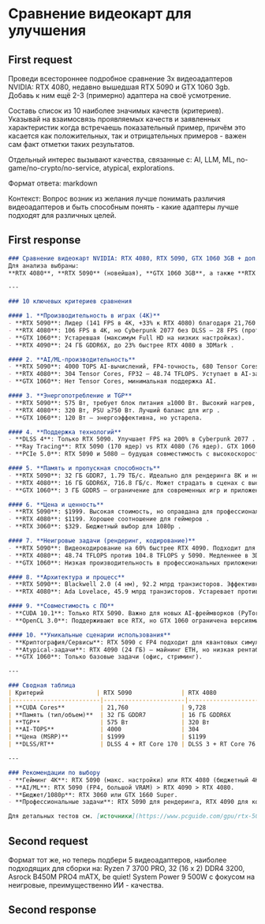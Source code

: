 # Сравнение видеокарт для улучшения 

## First request

Проведи всестороннее подробное сравнение 3х видеоадаптеров NVIDIA: RTX 4080, недавно вышедшая RTX 5090 и GTX 1060 3gb. Добавь к ним ещё 2-3 (примерно) адаптера на своё усмотрение.

Составь список из 10 наиболее значимых качеств (критериев). Указывай на взаимосвязь проявляемых качеств и заявленных характеристик когда встречаешь показательный пример, причём это касается как положительных, так и отрицательных примеров - важен сам факт отметки таких результатов.

Отдельный интерес вызывают качества, связанные с: AI, LLM, ML, no-game/no-crypto/no-service, atypical, explorations.

Формат ответа: markdown

Контекст:
Вопрос возник из желания лучше понимать различия видеоадаптеров и быть способным понять - какие адаптеры лучше подходят для различных целей.

## First response

```markdown
### Сравнение видеокарт NVIDIA: RTX 4080, RTX 5090, GTX 1060 3GB + доп. модели
Для анализа выбраны:  
**RTX 4080**, **RTX 5090** (новейшая), **GTX 1060 3GB**, а также **RTX 4090** (для контекста) и **RTX 3060** (как бюджетный вариант).  

---

### 10 ключевых критериев сравнения

#### 1. **Производительность в играх (4K)**
- **RTX 5090**: Лидер (141 FPS в 4K, +33% к RTX 4080) благодаря 21,760 CUDA, GDDR7 и DLSS 4 .  
- **RTX 4080**: 106 FPS в 4K, но Cyberpunk 2077 без DLSS — 28 FPS (против 124 FPS у 5090) .  
- **GTX 1060**: Устаревшая (максимум Full HD на низких настройках).  
- **RTX 4090**: 24 ГБ GDDR6X, до 23% быстрее RTX 4080 в 3DMark .  

#### 2. **AI/ML-производительность**
- **RTX 5090**: 4000 TOPS AI-вычислений, FP4-точность, 680 Tensor Cores. Подходит для обучения LLM и генеративных моделей (например, Stable Diffusion) .  
- **RTX 4080**: 304 Tensor Cores, FP32 — 48.74 TFLOPS. Уступает в AI-задачах (например, обработка видео на 60% медленнее) .  
- **GTX 1060**: Нет Tensor Cores, минимальная поддержка AI.  

#### 3. **Энергопотребление и TGP**
- **RTX 5090**: 575 Вт, требует блок питания ≥1000 Вт. Высокий нагрев, но эффективный 4 нм процесс .  
- **RTX 4080**: 320 Вт, PSU ≥750 Вт. Лучший баланс для игр .  
- **GTX 1060**: 120 Вт — энергоэффективна, но устарела.  

#### 4. **Поддержка технологий**
- **DLSS 4**: Только RTX 5090. Улучшает FPS на 200% в Cyberpunk 2077 .  
- **Ray Tracing**: RTX 5090 (170 ядер) vs RTX 4080 (76 ядер). GTX 1060 не поддерживает .  
- **PCIe 5.0**: RTX 5090 и 5080 — будущая совместимость с высокоскоростными SSD/GPU .  

#### 5. **Память и пропускная способность**
- **RTX 5090**: 32 ГБ GDDR7, 1.79 ТБ/с. Идеально для рендеринга 8K и нейросетей .  
- **RTX 4080**: 16 ГБ GDDR6X, 716.8 ГБ/с. Может страдать в сценах с высокой детализацией .  
- **GTX 1060**: 3 ГБ GDDR5 — ограничение для современных игр и приложений.  

#### 6. **Цена и ценность**
- **RTX 5090**: $1999. Высокая стоимость, но оправдана для профессионалов .  
- **RTX 4080**: $1199. Хорошее соотношение для геймеров .  
- **RTX 3060**: $329. Бюджетный выбор для 1080p .  

#### 7. **Неигровые задачи (рендеринг, кодирование)**
- **RTX 5090**: Видеокодирование на 60% быстрее RTX 4090. Подходит для Blender, DaVinci Resolve .  
- **RTX 4080**: 48.74 TFLOPS против 104.8 TFLOPS у 5090. Медленнее в 3D-моделировании .  
- **GTX 1060**: Низкая производительность в профессиональных приложениях.  

#### 8. **Архитектура и процесс**
- **RTX 5090**: Blackwell 2.0 (4 нм), 92.2 млрд транзисторов. Эффективнее Ada Lovelace (5 нм) .  
- **RTX 4080**: Ada Lovelace, 45.9 млрд транзисторов. Устаревает против Blackwell .  

#### 9. **Совместимость с ПО**
- **CUDA 10.1**: Только RTX 5090. Важно для новых AI-фреймворков (PyTorch 2.0+) .  
- **OpenCL 3.0**: Поддерживают все RTX, но GTX 1060 ограничена версиями .  

#### 10. **Уникальные сценарии использования**
- **Криптография/Сервисы**: RTX 5090 с FP4 подходит для квантовых симуляций .  
- **Atypical-задачи**: RTX 4090 (24 ГБ) — майнинг ETH, но низкая рентабельность .  
- **GTX 1060**: Только базовые задачи (офис, стриминг).  

---

### Сводная таблица
| Критерий               | RTX 5090              | RTX 4080              | GTX 1060 3GB          | RTX 4090              | RTX 3060              |
|-------------------------|-----------------------|-----------------------|-----------------------|-----------------------|-----------------------|
| **CUDA Cores**          | 21,760               | 9,728                | 1,280                | 16,384               | 3,584                |
| **Память (тип/объем)**  | 32 ГБ GDDR7          | 16 ГБ GDDR6X         | 3 ГБ GDDR5           | 24 ГБ GDDR6X         | 12 ГБ GDDR6          |
| **TGP**                 | 575 Вт               | 320 Вт               | 120 Вт               | 450 Вт               | 170 Вт               |
| **AI-TOPS**             | 4000                 | 304                  | Нет                  | 82.6 (TFLOPS)        | 112 (Tensor)         |
| **Цена (MSRP)**         | $1999                | $1199                | $249 (2016)          | $1599                | $329                 |
| **DLSS/RT**             | DLSS 4 + RT Core 170 | DLSS 3 + RT Core 76  | Нет                  | DLSS 3 + RT Core 128 | DLSS 2 + RT Core 28  |

---

### Рекомендации по выбору
- **Гейминг 4K**: RTX 5090 (макс. настройки) или RTX 4080 (бюджетный 4K).  
- **AI/ML**: RTX 5090 (FP4, большой VRAM) > RTX 4090 > RTX 4080.  
- **Бюджет/1080p**: RTX 3060 или GTX 1660 Super.  
- **Профессиональные задачи**: RTX 5090 для рендеринга, RTX 4090 для компромисса.  

Для детальных тестов см. [источники](https://www.pcguide.com/gpu/rtx-5090-vs-rtx-4080/) и [видео](https://www.bilibili.com/video/BV19qrUYTEen/).
```

## Second request

Формат тот же, но теперь подбери 5 видеоадаптеров, наиболее подходящих для сборки на: Ryzen 7 3700 PRO, 32 (16 x 2) DDR4 3200, Asrock B450M PRO4 mATX, be quiet! System Power 9 500W с фокусом на неигровые, преимущественно ИИ - качества.

## Second response

```markdown